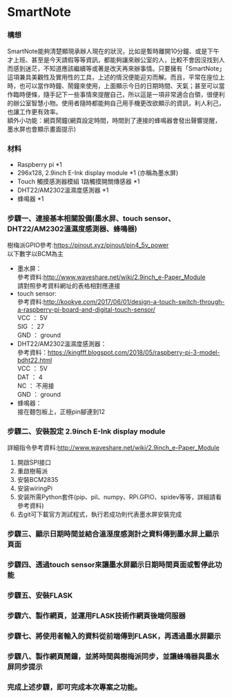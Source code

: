 # SmartNote
### 構想
SmartNote能夠清楚顯現承辦人現在的狀況，比如是暫時離開10分鐘、或是下午才上班、甚至是今天請假等等資訊，都能夠讓來辦公室的人，比較不會因沒找到人而感到迷茫，不知道應該繼續等或著是改天再來辦事情。只要擁有「SmartNote」這項兼具美觀性及實用性的工具，上述的情況便能迎刃而解。而且，平常在座位上時，也可以當作時鐘、鬧鐘來使用，上面顯示今日的日期時間、天氣；甚至可以當作臨時便條，隨手記下一些事情來提醒自己，所以這是一項非常適合白領，很便利的辦公室智慧小物。使用者隨時都能夠自己用手機更改欲顯示的資訊，利人利己，也讓工作更有效率。
<br>額外小功能：網頁鬧鐘(網頁設定時間，時間到了連接的蜂鳴器會發出聲響提醒，墨水屏也會顯示畫面提示)
### 材料
* Raspberry pi *1
* 296x128, 2.9inch E-Ink display module *1 (亦稱為墨水屏)
* Touch 觸摸感測器模組 1路觸摸開關傳感器  *1
* DHT22/AM2302溫濕度感測器 *1
* 蜂鳴器 *1
### 步驟一、連接基本相關設備(墨水屏、touch sensor、DHT22/AM2302溫濕度感測器、蜂鳴器)
樹梅派GPIO參考:https://pinout.xyz/pinout/pin4_5v_power<br>
以下數字以BCM為主
* 墨水屏：<br>
參考資料:http://www.waveshare.net/wiki/2.9inch_e-Paper_Module<br>
請對照參考資料網址的表格相對應連接<br>
* touch sensor:<br>
參考資料:http://kookye.com/2017/06/01/design-a-touch-switch-through-a-raspberry-pi-board-and-digital-touch-sensor/<br>
VCC ： 5V<br>
SIG ： 27<br>
GND ： ground<br>
* DHT22/AM2302溫濕度感測器：<br>
參考資料：https://kingfff.blogspot.com/2018/05/raspberry-pi-3-model-bdht22.html<br>
VCC ： 5V<br>
DAT ： 4<br>
NC ： 不用接<br>
GND ： ground<br>
* 蜂鳴器：<br>
接在麵包板上，正極pin腳連到12



### 步驟二、安裝設定 2.9inch E-Ink display module
詳細指令參考資料:http://www.waveshare.net/wiki/2.9inch_e-Paper_Module<br>
1. 開啟SPI接口<br>
2. 重啟樹莓派<br>
3. 安裝BCM2835<br> 
4. 安装wiringPi<br>
5. 安装所需Python套件(pip、pil、numpy、RPi.GPIO、spidev等等，詳細請看參考資料)<br>
3. 去git可下載官方測試程式，執行若成功則代表墨水屏安裝完成<br>
### 步驟三、顯示日期時間並結合溫溼度感測計之資料傳到墨水屏上顯示頁面
### 步驟四、透過touch sensor來讓墨水屏顯示日期時間頁面或暫停此功能
### 步驟五、安裝FLASK
### 步驟六、製作網頁，並運用FLASK技術作網頁後端伺服器
### 步驟七、將使用者輸入的資料從前端傳到FLASK，再透過墨水屏顯示
### 步驟八、製作網頁鬧鐘，並將時間與樹梅派同步，並讓蜂鳴器與墨水屏同步提示
### 完成上述步驟，即可完成本次專案之功能。
